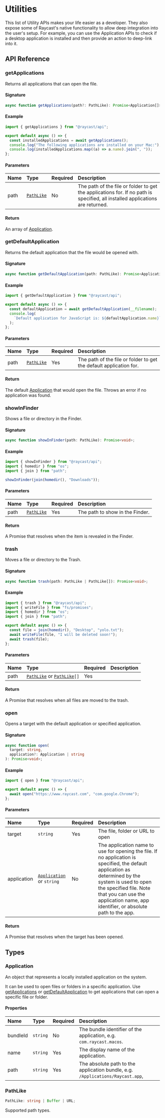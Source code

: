 <!-----------------------------------
 ⚠️⚠️⚠️
 DO NOT UPDATE THIS FILE.
 THIS MARKDOWN FILE HAS BEEN GENERATED FROM https://github.com/raycast/extensions/blob/main/docs/api-reference/utilities.md.
 PLEASE UPDATE THAT ONE INSTEAD.
 ⚠️⚠️⚠️
------------------------------------>
# Utilities

This list of Utility APIs makes your life easier as a developer. They also expose some of Raycast's native functionality to allow deep integration into the user's setup. For example, you can use the Application APIs to check if a desktop application is installed and then provide an action to deep-link into it.

## API Reference

### getApplications

Returns all applications that can open the file.

#### Signature

```typescript
async function getApplications(path?: PathLike): Promise<Application[]>;
```

#### Example

```typescript
import { getApplications } from "@raycast/api";

export default async () => {
  const installedApplications = await getApplications();
  console.log("The following applications are installed on your Mac:");
  console.log(installedApplications.map((a) => a.name).join(", "));
};
```

#### Parameters

| Name | Type                               | Required | Description                                                                                                                   |
| :--- | :--------------------------------- | :------- | :---------------------------------------------------------------------------------------------------------------------------- |
| path | <code>[PathLike](#pathlike)</code> | No       | The path of the file or folder to get the applications for. If no path is specified, all installed applications are returned. |

#### Return

An array of [Application](#application).

### getDefaultApplication

Returns the default application that the file would be opened with.

#### Signature

```typescript
async function getDefaultApplication(path: PathLike): Promise<Application>;
```

#### Example

```typescript
import { getDefaultApplication } from "@raycast/api";

export default async () => {
  const defaultApplication = await getDefaultApplication(__filename);
  console.log(
    `Default application for JavaScript is: ${defaultApplication.name}`
  );
};
```

#### Parameters

| Name | Type                               | Required | Description                                                        |
| :--- | :--------------------------------- | :------- | :----------------------------------------------------------------- |
| path | <code>[PathLike](#pathlike)</code> | Yes      | The path of the file or folder to get the default application for. |

#### Return

The default [Application](#application) that would open the file. Throws an error if no application was found.

### showInFinder

Shows a file or directory in the Finder.

#### Signature

```typescript
async function showInFinder(path: PathLike): Promise<void>;
```

#### Example

```typescript
import { showInFinder } from "@raycast/api";
import { homedir } from "os";
import { join } from "path";

showInFinder(join(homedir(), "Downloads"));
```

#### Parameters

| Name | Type                               | Required | Description                     |
| :--- | :--------------------------------- | :------- | :------------------------------ |
| path | <code>[PathLike](#pathlike)</code> | Yes      | The path to show in the Finder. |

#### Return

A Promise that resolves when the item is revealed in the Finder.

### trash

Moves a file or directory to the Trash.

#### Signature

```typescript
async function trash(path: PathLike | PathLike[]): Promise<void>;
```

#### Example

```typescript
import { trash } from "@raycast/api";
import { writeFile } from "fs/promises";
import { homedir } from "os";
import { join } from "path";

export default async () => {
  const file = join(homedir(), "Desktop", "yolo.txt");
  await writeFile(file, "I will be deleted soon!");
  await trash(file);
};
```

#### Parameters

| Name | Type                                                                       | Required | Description |
| :--- | :------------------------------------------------------------------------- | :------- | :---------- |
| path | <code>[PathLike](#pathlike)</code> or <code>[PathLike](#pathlike)[]</code> | Yes      |             |

#### Return

A Promise that resolves when all files are moved to the trash.

### open

Opens a target with the default application or specified application.

#### Signature

```typescript
async function open(
  target: string,
  application?: Application | string
): Promise<void>;
```

#### Example

```typescript
import { open } from "@raycast/api";

export default async () => {
  await open("https://www.raycast.com", "com.google.Chrome");
};
```

#### Parameters

| Name        | Type                                                            | Required | Description                                                                                                                                                                                                                                                        |
| :---------- | :-------------------------------------------------------------- | :------- | :----------------------------------------------------------------------------------------------------------------------------------------------------------------------------------------------------------------------------------------------------------------- |
| target      | <code>string</code>                                             | Yes      | The file, folder or URL to open                                                                                                                                                                                                                                    |
| application | <code>[Application](#application)</code> or <code>string</code> | No       | The application name to use for opening the file. If no application is specified, the default application as determined by the system is used to open the specified file. Note that you can use the application name, app identifier, or absolute path to the app. |

#### Return

A Promise that resolves when the target has been opened.

## Types

### Application

An object that represents a locally installed application on the system.

It can be used to open files or folders in a specific application. Use [getApplications](#getapplications) or
[getDefaultApplication](#getdefaultapplication) to get applications that can open a specific file or folder.

#### Properties

| Name     | Type                | Required | Description                                                                    |
| :------- | :------------------ | :------- | :----------------------------------------------------------------------------- |
| bundleId | <code>string</code> | No       | The bundle identifier of the application, e.g. `com.raycast.macos`.            |
| name     | <code>string</code> | Yes      | The display name of the application.                                           |
| path     | <code>string</code> | Yes      | The absolute path to the application bundle, e.g. `/Applications/Raycast.app`, |

### PathLike

```typescript
PathLike: string | Buffer | URL;
```

Supported path types.
